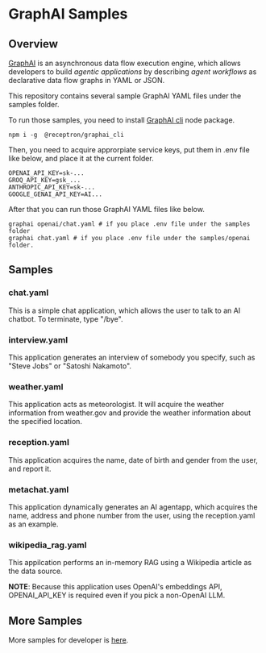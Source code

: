 # GraphAI Samples

## Overview

[GraphAI](https://github.com/receptron/graphai) is an asynchronous data flow execution engine, which allows developers to build *agentic applications* by describing *agent workflows* as declarative data flow graphs in YAML or JSON. 

This repository contains several sample GraphAI YAML files under the samples folder.

To run those samples, you need to install [GraphAI cli](https://github.com/receptron/graphai_cli) node package.

```
npm i -g  @receptron/graphai_cli
```

Then, you need to acquire approrpiate service keys, put them in .env file like below, and place it at the current folder.

```
OPENAI_API_KEY=sk-...
GROQ_API_KEY=gsk_...
ANTHROPIC_API_KEY=sk-...
GOOGLE_GENAI_API_KEY=AI...
```

After that you can run those GraphAI YAML files like below.

```
graphai openai/chat.yaml # if you place .env file under the samples folder
graphai chat.yaml # if you place .env file under the samples/openai folder.
```

## Samples

### chat.yaml

This is a simple chat application, which allows the user to talk to an AI chatbot. To terminate, type "/bye".

### interview.yaml

This application generates an interview of somebody you specify, such as "Steve Jobs" or "Satoshi Nakamoto".

### weather.yaml

This application acts as meteorologist. It will acquire the weather information from weather.gov and provide the weather information about the specified location.

### reception.yaml

This application acquires the name, date of birth and gender from the user, and report it. 

### metachat.yaml

This application dynamically generates an AI agentapp, which acquires the name, address and phone number from the user, using the reception.yaml as an example.

### wikipedia_rag.yaml

This appilcation performs an in-memory RAG using a Wikipedia article as the data source. 

**NOTE**: Because this application uses OpenAI's embeddings API, OPENAI_API_KEY is required even if you pick a non-OpenAI LLM. 

## More Samples

More samples for developer is [here](https://github.com/receptron/graphai/tree/main/packages/samples).
